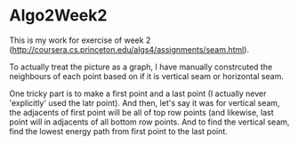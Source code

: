 # Algo2Week2

This is my work for exercise of week 2 (http://coursera.cs.princeton.edu/algs4/assignments/seam.html).

To actually treat the picture as a graph, I have manually constrcuted the neighbours of each point based on if it
is vertical seam or horizontal seam.

One tricky part is to make a first point and a last point (I actually never 'explicitly' used the latr point). And then,
let's say it was for vertical seam, the adjacents of first point will be all of top row points (and likewise, last point 
will in adjacents of all bottom row points. And to find the vertical seam, find the lowest energy path from first point
to the last point.
